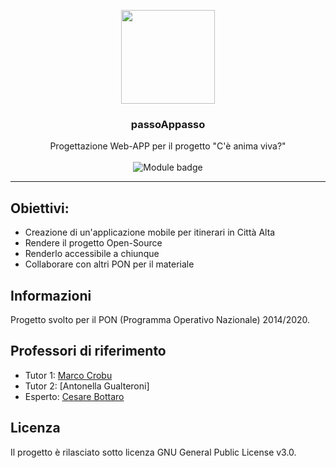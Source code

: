 <p align="center">
    <img src="https://i.imgur.com/3F7vLOw.png" width="150">
</p>

<h3 align="center">passoAppasso</h3>

<p align="center">
  Progettazione Web-APP per il progetto "C'è anima viva?"
  <br>
  <br>
  <img src="https://img.shields.io/badge/Modulo-4%20--%205-blue.svg" alt="Module badge">
  <hr>
</p>



## Obiettivi:
- Creazione di un'applicazione mobile per itinerari in Città Alta
- Rendere il progetto Open-Source
- Renderlo accessibile a chiunque
- Collaborare con altri PON per il materiale

## Informazioni
Progetto svolto per il PON (Programma Operativo Nazionale) 2014/2020.

## Professori di riferimento
- Tutor 1: [Marco Crobu](https://github.com/marcocrobu)
- Tutor 2: [Antonella Gualteroni]
- Esperto: [Cesare Bottaro](https://github.com/cesarebottaro)

## Licenza
Il progetto è rilasciato sotto licenza GNU General Public License v3.0.
